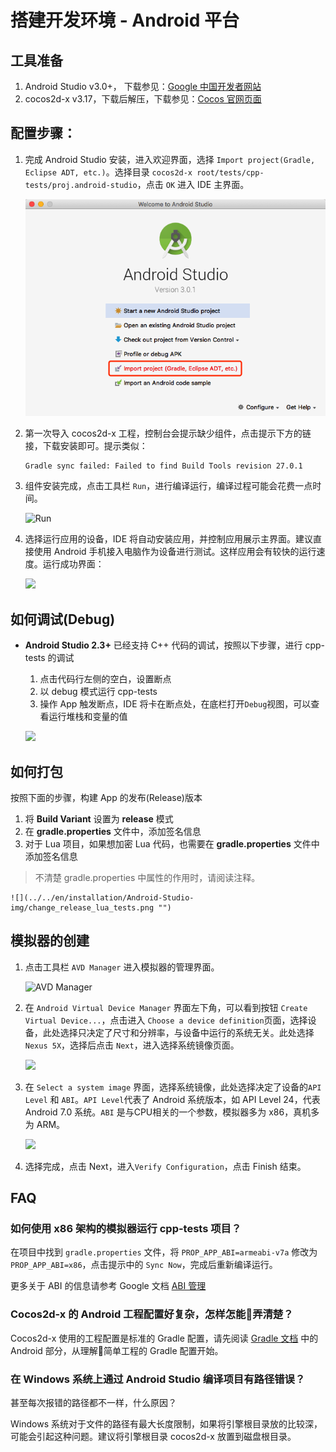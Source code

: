 # 搭建开发环境 - Android 平台

## 工具准备

1. Android Studio v3.0+， 下载参见：[Google 中国开发者网站](https://developer.android.google.cn/studio/index.html)
1. cocos2d-x v3.17，下载后解压，下载参见：[Cocos 官网页面](http://www.cocos.com/download)

## 配置步骤：

1. 完成 Android Studio 安装，进入欢迎界面，选择 `Import project(Gradle, Eclipse ADT, etc.)`。选择目录 `cocos2d-x root/tests/cpp-tests/proj.android-studio`，点击 `OK` 进入 IDE 主界面。

    ![](Android-Studio-img/Import-project.png)

1. 第一次导入 cocos2d-x 工程，控制台会提示缺少组件，点击提示下方的链接，下载安装即可。提示类似：

    ```console
    Gradle sync failed: Failed to find Build Tools revision 27.0.1
    ```
1. 组件安装完成，点击工具栏 `Run`，进行编译运行，编译过程可能会花费一点时间。

    ![Run](Android-Studio-img/bar-Run.png)
1. 选择运行应用的设备，IDE 将自动安装应用，并控制应用展示主界面。建议直接使用 Android 手机接入电脑作为设备进行测试。这样应用会有较快的运行速度。运行成功界面：

    ![](Android-Studio-img/cpp-tests-success.png)

## 如何调试(Debug)

* __Android Studio 2.3+__ 已经支持 C++ 代码的调试，按照以下步骤，进行 cpp-tests 的调试

    1. 点击代码行左侧的空白，设置断点
    1. 以 debug 模式运行 cpp-tests
    1. 操作 App 触发断点，IDE 将卡在断点处，在底栏打开`Debug`视图，可以查看运行堆栈和变量的值

    ![](../../en/installation/Android-Studio-img/debug_cpp_tests.png "")

## 如何打包

按照下面的步骤，构建 App 的发布(Release)版本

1. 将 __Build Variant__ 设置为 __release__ 模式
1. 在 __gradle.properties__ 文件中，添加签名信息
1. 对于 Lua 项目，如果想加密 Lua 代码，也需要在 __gradle.properties__ 文件中添加签名信息
> 不清楚 gradle.properties 中属性的作用时，请阅读注释。

    ![](../../en/installation/Android-Studio-img/change_release_lua_tests.png "")

## 模拟器的创建

1. 点击工具栏 `AVD Manager` 进入模拟器的管理界面。

    ![AVD Manager](Android-Studio-img/bar-AVD-Manager.png)
1. 在 `Android Virtual Device Manager` 界面左下角，可以看到按钮 `Create Virtual Device...`，点击进入 `Choose a device definition`页面，选择设备，此处选择只决定了尺寸和分辨率，与设备中运行的系统无关。此处选择 `Nexus 5X`，选择后点击 `Next`，进入选择系统镜像页面。

    ![](Android-Studio-img/choose-device-definition.png "")

1. 在 `Select a system image` 界面，选择系统镜像，此处选择决定了设备的`API Level` 和 `ABI`。`API Level`代表了 Android 系统版本，如 API Level 24，代表 Android 7.0 系统。`ABI` 是与CPU相关的一个参数，模拟器多为 x86，真机多为 ARM。

    ![](Android-Studio-img/select-image.png "")

1. 选择完成，点击 Next，进入`Verify Configuration`，点击 Finish 结束。

## FAQ

### 如何使用 x86 架构的模拟器运行 cpp-tests 项目？

在项目中找到 `gradle.properties` 文件，将 `PROP_APP_ABI=armeabi-v7a` 修改为 `PROP_APP_ABI=x86`，点击提示中的 `Sync Now`，完成后重新编译运行。

更多关于 ABI 的信息请参考 Google 文档 [ABI 管理](https://developer.android.com/ndk/guides/abis)

### Cocos2d-x 的 Android 工程配置好复杂，怎样怎能弄清楚？

Cocos2d-x 使用的工程配置是标准的 Gradle 配置，请先阅读 [Gradle 文档](https://docs.gradle.org/current/userguide/userguide.html) 中的 Android 部分，从理解简单工程的 Gradle 配置开始。

### 在 Windows 系统上通过 Android Studio 编译项目有路径错误？

甚至每次报错的路径都不一样，什么原因？

Windows 系统对于文件的路径有最大长度限制，如果将引擎根目录放的比较深，可能会引起这种问题。建议将引擎根目录 cocos2d-x 放置到磁盘根目录。